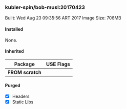 ### kubler-spin/bob-musl:20170423

Built: Wed Aug 23 09:35:56 ART 2017
Image Size: 706MB

#### Installed
None.
#### Inherited
Package | USE Flags
--------|----------
**FROM scratch** |
#### Purged
- [x] Headers
- [x] Static Libs
